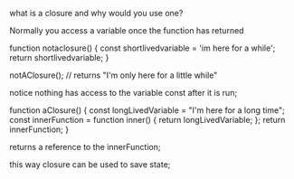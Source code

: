 what is a closure and why would you use one?

Normally you access a variable once the function has returned

function notaclosure() {
  const shortlivedvariable = 'im here for a while';
  return shortlivedvariable;
}


notAClosure(); // returns "I'm only here for a little while"

notice nothing has access to the variable const after it is run;

function aClosure() {
const longLivedVariable = "I'm here for a long time";
  const innerFunction = function inner() {
    return longLivedVariable;
  };
  return innerFunction;
}

returns a reference to the innerFunction;

this way closure can be used to save state;

